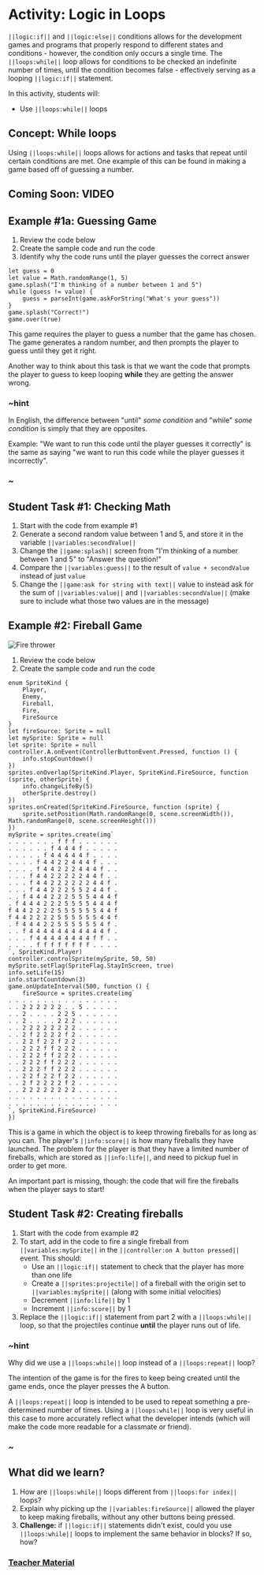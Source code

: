 # Activity: Logic in Loops

``||logic:if||`` and ``||logic:else||`` conditions allows for the development games and programs that properly respond to different states and conditions - however, the condition only occurs a single time. The ``||loops:while||`` loop allows for conditions to be checked an indefinite number of times, until the condition becomes false - effectively serving as a looping ``||logic:if||`` statement.

In this activity, students will: 
* Use ``||loops:while||`` loops

## Concept: While loops

Using ``||loops:while||`` loops allows for actions and tasks that repeat until certain conditions are met. One example of this can be found in making a game based off of guessing a number.

## Coming Soon: VIDEO

## Example #1a: Guessing Game

1. Review the code below
2. Create the sample code and run the code
3. Identify why the code runs until the player guesses the correct answer

```blocks
let guess = 0
let value = Math.randomRange(1, 5)
game.splash("I'm thinking of a number between 1 and 5")
while (guess != value) {
    guess = parseInt(game.askForString("What's your guess"))
}
game.splash("Correct!")
game.over(true)
```

This game requires the player to guess a number that the game has chosen. The game generates a random number, and then prompts the player to guess until they get it right. 

Another way to think about this task is that we want the code that prompts the player to guess to keep looping **while** they are getting the answer wrong. 

### ~hint

In English, the difference between "until" *some condition* and "while" *some condition* is simply that they are opposites.

Example: "We want to run this code until the player guesses it correctly" is the same as saying "we want to run this code while the player guesses it incorrectly".

### ~

## Student Task #1: Checking Math

1. Start with the code from example #1
2. Generate a second random value between 1 and 5, and store it in the variable ``||variables:secondValue||``
3. Change the ``||game:splash||`` screen from "I'm thinking of a number between 1 and 5" to "Answer the question!"
4. Compare the ``||variables:guess||`` to the result of `value + secondValue` instead of just `value`
5. Change the ``||game:ask for string with text||`` value to instead ask for the sum of ``||variables:value||`` and ``||variables:secondValue||`` (make sure to include what those two values are in the message)

## Example #2: Fireball Game

![Fire thrower](/static/courses/csintro2/logic/fire-shooter.gif)

1. Review the code below
2. Create the sample code and run the code

```blocks
enum SpriteKind {
    Player,
    Enemy,
    Fireball,
    Fire,
    FireSource
}
let fireSource: Sprite = null
let mySprite: Sprite = null
let sprite: Sprite = null
controller.A.onEvent(ControllerButtonEvent.Pressed, function () {
    info.stopCountdown()
})
sprites.onOverlap(SpriteKind.Player, SpriteKind.FireSource, function (sprite, otherSprite) {
    info.changeLifeBy(5)
    otherSprite.destroy()
})
sprites.onCreated(SpriteKind.FireSource, function (sprite) {
    sprite.setPosition(Math.randomRange(0, scene.screenWidth()), Math.randomRange(0, scene.screenHeight()))
})
mySprite = sprites.create(img`
. . . . . . . f f f . . . . . . 
. . . . . . f 4 4 4 f . . . . . 
. . . . . f 4 4 4 4 4 f . . . . 
. . . . f 4 4 2 2 4 4 4 f . . . 
. . . . f 4 4 2 2 2 4 4 4 f . . 
. . . f 4 4 2 2 2 2 2 4 4 f . . 
. . . f 4 4 2 2 2 2 2 2 4 4 f . 
. . . f 4 4 2 2 2 5 5 2 4 4 f . 
. . f 4 4 4 2 2 2 5 5 5 4 4 4 f 
. f 4 4 4 2 2 2 5 5 5 5 4 4 4 f 
f 4 4 2 2 2 2 5 5 5 5 5 5 4 4 f 
f 4 4 2 2 2 2 5 5 5 5 5 5 4 4 f 
. f 4 4 4 2 2 5 5 5 5 5 5 4 f . 
. . f 4 4 4 4 4 4 4 4 4 4 4 f . 
. . . f 4 4 4 4 4 4 4 4 f f . . 
. . . . f f f f f f f f . . . . 
`, SpriteKind.Player)
controller.controlSprite(mySprite, 50, 50)
mySprite.setFlag(SpriteFlag.StayInScreen, true)
info.setLife(15)
info.startCountdown(3)
game.onUpdateInterval(500, function () {
    fireSource = sprites.create(img`
. . . . . . . . . . . . . . . . 
. . 2 2 2 2 2 2 . . 5 . . . . . 
. . 2 . . . . 2 2 5 . . . . . . 
. . 2 . . . . 2 2 2 . . . . . . 
. . 2 2 2 2 2 2 2 2 . . . . . . 
. . 2 f 2 2 2 2 f 2 . . . . . . 
. . 2 2 f 2 2 f 2 2 . . . . . . 
. . 2 2 2 f f 2 2 2 . . . . . . 
. . 2 2 2 f f 2 2 2 . . . . . . 
. . 2 2 2 f f 2 2 2 . . . . . . 
. . 2 2 2 f f 2 2 2 . . . . . . 
. . 2 2 f 2 2 f 2 2 . . . . . . 
. . 2 f 2 2 2 2 f 2 . . . . . . 
. . 2 2 2 2 2 2 2 2 . . . . . . 
. . . . . . . . . . . . . . . . 
. . . . . . . . . . . . . . . . 
`, SpriteKind.FireSource)
})
```

This is a game in which the object is to keep throwing fireballs for as long as you can. The player's ``||info:score||`` is how many fireballs they have launched. The problem for the player is that they have a limited number of fireballs, which are stored as ``||info:life||``, and need to pickup fuel in order to get more. 

An important part is missing, though: the code that will fire the fireballs when the player says to start!

## Student Task #2: Creating fireballs

1. Start with the code from example #2
2. To start, add in the code to fire a single fireball from ``||variables:mySprite||`` in the ``||controller:on A button pressed||`` event. This should:
    * Use an ``||logic:if||`` statement to check that the player has more than one life
    * Create a ``||sprites:projectile||`` of a fireball with the origin set to ``||variables:mySprite||`` (along with some initial velocities)
    * Decrement ``||info:life||`` by 1
    * Increment ``||info:score||`` by 1
3. Replace the ``||logic:if||`` statement from part 2 with a ``||loops:while||`` loop, so that the projectiles continue **until** the player runs out of life.

### ~hint

Why did we use a ``||loops:while||`` loop instead of a ``||loops:repeat||`` loop?

The intention of the game is for the fires to keep being created until the game ends, once the player presses the A button.

A ``||loops:repeat||`` loop is intended to be used to repeat something a pre-determined number of times. Using a ``||loops:while||`` loop is very useful in this case to more accurately reflect what the developer intends (which will make the code more readable for a classmate or friend).

### ~

## What did we learn?

1. How are ``||loops:while||`` loops different from ``||loops:for index||`` loops?
2. Explain why picking up the ``||variables:fireSource||`` allowed the player to keep making fireballs, without any other buttons being pressed.
3. **Challenge:** if ``||logic:if||`` statements didn't exist, could you use ``||loops:while||`` loops to implement the same behavior in blocks? If so, how?

### [Teacher Material](/courses/csintro2/about/teachers)
